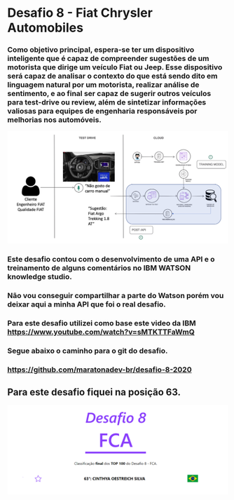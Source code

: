 
# Desafio 8 - Fiat Chrysler Automobiles

### Como objetivo principal, espera-se ter um dispositivo inteligente que é capaz de compreender sugestões de um motorista que dirige um veículo Fiat ou Jeep. Esse dispositivo será capaz de analisar o contexto do que está sendo dito em linguagem natural por um motorista, realizar análise de sentimento, e ao final ser capaz de sugerir outros veículos para test-drive ou review, além de sintetizar informações valiosas para equipes de engenharia responsáveis por melhorias nos automóveis.

![img](https://github.com/CinthyaOestreich/MBTC2020/blob/master/Desafio%208/img%20desafio%208_2.png)

### Este desafio contou com o desenvolvimento de uma API e o treinamento de alguns comentários no IBM WATSON knowledge studio. 
### Não vou conseguir compartilhar a parte do Watson porém vou deixar aqui a minha API que foi o real desafio. 
### Para este desafio utilizei como base este video da IBM https://www.youtube.com/watch?v=sMTKTTFaWmQ


### Segue abaixo o caminho para o git do desafio. 
### https://github.com/maratonadev-br/desafio-8-2020

## Para este desafio fiquei na posição 63.

![img](https://github.com/CinthyaOestreich/MBTC2020/blob/master/Desafio%208/Img%20Desafio%208.png)
